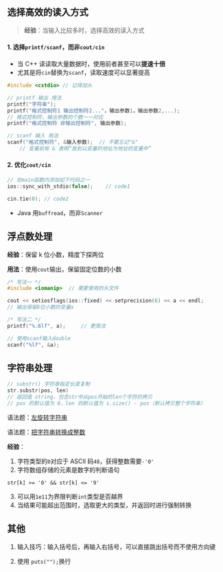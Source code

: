 ## 选择高效的读入方式

> **经验**：当输入比较多时，选择高效的读入方式

#### 1. 选择`printf/scanf`，而非`cout/cin`

- 当 C++ 读读取大量数据时，使用前者甚至可以**提速十倍**
- 尤其是将`cin`替换为`scanf`，读取速度可以显著提高

```cpp
#include <cstdio> // 记得加头

// printf 输出 用法
printf("字符串");
printf("格式控制符1 输出控制符2..."，输出参数1，输出参数2,...);
// 格式控制符，输出参数的个数一一对应
printf("格式控制符 非输出控制符", 输出参数);

// scanf 输入 用法
scanf("格式控制符", &输入参数);	// 不要忘记"&"
	// 变量前有 & 表明“放到以变量的地址为地址的变量中”
```

#### 2. 优化`cout/cin`

```cpp
// 在main函数内添加如下代码之一
ios::sync_with_stdio(false);	// code1

cin.tie(0);	// code2
```

- Java 用`buffread`，而非`Scanner`





## 浮点数处理

**经验**：保留 k 位小数，精度下探两位

**用法**：使用`cout`输出，保留固定位数的小数

```cpp
/* 写法一 */
#include <iomanip>	// 需要使用的头文件

cout << setiosflags(ios::fixed) << setprecision(6) << a << endl;
// 输出保留6位小数的变量a

/* 写法二 */
printf("%.6lf", a);		// 更简洁
```

```cpp
// 使用scanf输入double
scanf("%lf", &a);	
```



## 字符串处理

```cpp
// substr() 字符串指定长度复制
str.substr(pos, len)
// 返回值 string，包含str中从pos开始的len个字符的拷贝
// pos 的默认值为 0，len 的默认值为 s.size() - pos（默认拷贝整个字符串）
```

语法题：[左旋转字符串](https://www.acwing.com/problem/content/74/)

语法题：[把字符串转换成整数](https://www.acwing.com/problem/content/83/)

**经验**：

1. 字符类型的`0`对应于 ASCII 码`48`，获得整数需要`-'0'`
2. 字符数组存储的元素是数字的判断语句

`str[k] >= '0' && str[k] <= '9'`

3. 可以用`1e11`为界限判断`int`类型是否越界
4. 当结果可能超出范围时，选取更大的类型，并返回时进行强制转换



## 其他

1. 输入技巧：输入括号后，再输入右括号，可以直接跳出括号而不使用方向键

2. 使用 `puts("");`换行
